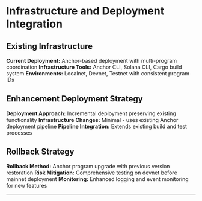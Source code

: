 # Infrastructure and Deployment Integration

## Existing Infrastructure

**Current Deployment:** Anchor-based deployment with multi-program coordination
**Infrastructure Tools:** Anchor CLI, Solana CLI, Cargo build system
**Environments:** Localnet, Devnet, Testnet with consistent program IDs

## Enhancement Deployment Strategy

**Deployment Approach:** Incremental deployment preserving existing functionality
**Infrastructure Changes:** Minimal - uses existing Anchor deployment pipeline
**Pipeline Integration:** Extends existing build and test processes

## Rollback Strategy

**Rollback Method:** Anchor program upgrade with previous version restoration
**Risk Mitigation:** Comprehensive testing on devnet before mainnet deployment
**Monitoring:** Enhanced logging and event monitoring for new features

---
